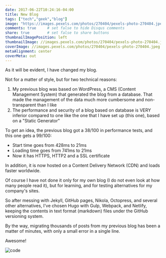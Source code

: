 ```yaml
---
date: 2017-06-22T10:24:16-04:00
title: New Blog
tags: ["tech","geek","blog"]
image: "https://images.pexels.com/photos/270404/pexels-photo-270404.jpeg"
comments: true     # set false to hide Disqus comments
share: true        # set false to share buttons
thumbnailImagePosition: left
thumbnailImage: //images.pexels.com/photos/270404/pexels-photo-270404.jpeg
coverImage: //images.pexels.com/photos/270404/pexels-photo-270404.jpeg
metaAlignment: center
coverMeta: out
---
```


As it will be evident, I have changed my blog.

<!--more-->

Not for a matter of style, but for two technical reasons:  

1. My previous blog was based on WordPress, a CMS (Content Management System) that generated the blog from a database. That made the management of the data much more cumbersome and non-transparent than I like
2. The performance and security of a blog based on database is VERY inferior compared to one like the one that I have set up (this one), based on a "Static Generator"

To get an idea, the previous blog got a 38/100 in performance tests, and this one gets a 99/100:

- Start time goes from 428ms to 21ms
- Loading time goes from 741ms to 21ms
- Now it has HTTPS, HTTP2 and a SSL certificate

In addition, it is now hosted on a Content Delivery Network (CDN) and loads faster worldwide.

Of course I have not done it only for my own blog (I do not even look at how many people read it), but for learning, and for testing alternatives for my company's sites.

So after messing with Jekyll, GitHub pages, Nikola, Octopress, and several other alternatives, I've chosen Hugo with Gulp, Webpack, and Netlify, keeping the contents in text format (markdown) files under the GitHub versioning system.

By the way, migrating thousands of posts from my previous blog has been a matter of minutes, with only a small error in a single line.

Awesome!

![code](https://images.pexels.com/photos/270404/pexels-photo-270404.jpeg)
